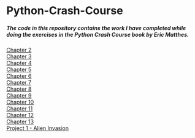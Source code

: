 # Python-Crash-Course

##### The code in this repository contains the work I have completed while doing the exercises in the Python Crash Course book by Eric Matthes. 

[Chapter 2](https://github.com/JohnK-Code/Python-Crash-Course/tree/main/chapter_2) \
[Chapter 3](https://github.com/JohnK-Code/Python-Crash-Course/tree/main/chapter_3) \
[Chapter 4](https://github.com/JohnK-Code/Python-Crash-Course/tree/main/chapter_4) \
[Chapter 5](https://github.com/JohnK-Code/Python-Crash-Course/tree/main/chapter_5) \
[Chapter 6](https://github.com/JohnK-Code/Python-Crash-Course/tree/main/chapter_6) \
[Chapter 7](https://github.com/JohnK-Code/Python-Crash-Course/tree/main/chapter_7) \
[Chapter 8](https://github.com/JohnK-Code/Python-Crash-Course/tree/main/chapter_8) \
[Chapter 9](https://github.com/JohnK-Code/Python-Crash-Course/tree/main/chapter_9) \
[Chapter 10](https://github.com/JohnK-Code/Python-Crash-Course/tree/main/chapter_10) \
[Chapter 11](https://github.com/JohnK-Code/Python-Crash-Course/tree/main/chapter_11) \
[Chapter 12](https://github.com/JohnK-Code/Python-Crash-Course/tree/main/chapter_12) \
[Chapter 13](https://github.com/JohnK-Code/Python-Crash-Course/tree/main/chapter_13) \
[Project 1 - Alien Invasion](https://github.com/JohnK-Code/Python-Crash-Course/tree/main/Project_1/alien_invasion)
